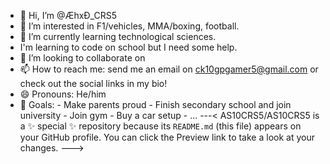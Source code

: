 - 👋 Hi, I’m @ÆhxĐ_CRS5
- 👀 I’m interested in F1/vehicles, MMA/boxing, football.
- 🌱 I’m currently learning technological sciences.
-    I'm learning to code on school but I need some help.
- 💞️ I’m looking to collaborate on
- 📫 How to reach me: send me an email on ck10gpgamer5@gmail.com or check out the social links in my bio!
- 😄 Pronouns: He/him
- 🎯 Goals: - Make parents proud
             - Finish secondary school and join university
             - Join gym
             - Buy a car setup
             - ...
---<
AS10CRS5/AS10CRS5 is a ✨ special ✨ repository because its `README.md` (this file) appears on your GitHub profile.
You can click the Preview link to take a look at your changes.
--->
